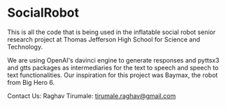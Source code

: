 # SocialRobot
This is all the code that is being used in the inflatable social robot senior research project at Thomas Jefferson High School for Science and Technology.

We are using OpenAI's davinci engine to generate responses and pyttsx3 and gtts packages as intermediaries for the text to speech and speech to text functionalities. Our inspiration for this project was Baymax, the robot from Big Hero 6.

Contact Us:
Raghav Tirumale: tirumale.raghav@gmail.com

